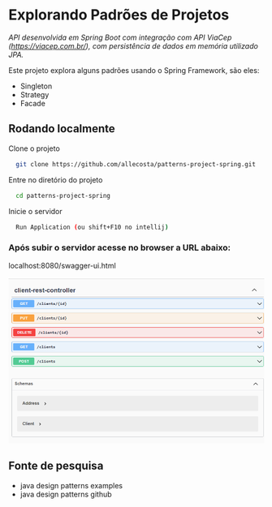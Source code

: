 # Explorando Padrões de Projetos

*API desenvolvida em Spring Boot com integração com API ViaCep (https://viacep.com.br/),
com persistência de dados em memória utilizado JPA.*

Este projeto explora alguns padrões usando o Spring Framework, são eles:

- Singleton
- Strategy
- Facade

## Rodando localmente

Clone o projeto

```bash
  git clone https://github.com/allecosta/patterns-project-spring.git
```

Entre no diretório do projeto

```bash
  cd patterns-project-spring
```
Inicie o servidor

```bash
  Run Application (ou shift+F10 no intellij)
```


### Após subir o servidor acesse no browser a URL abaixo: 

localhost:8080/swagger-ui.html

![Swagger](/assets/img/swagger.png)


## Fonte de pesquisa

- java design patterns examples
- java design patterns github